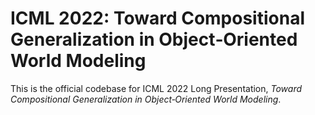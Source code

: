 # ICML 2022: Toward Compositional Generalization in Object‑Oriented World Modeling

This is the official codebase for ICML 2022 Long Presentation, *Toward Compositional Generalization in Object‑Oriented World Modeling*.
